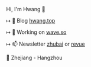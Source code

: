 <!--
**hwangdev97/hwangdev97** is a ✨ _special_ ✨ repository because its `README.md` (this file) appears on your GitHub profile.

Here are some ideas to get you started:

- 🔭 I’m currently working on ...
- 🌱 I’m currently learning ...
- 👯 I’m looking to collaborate on ...
- 🤔 I’m looking for help with ...
- 💬 Ask me about ...
- 📫 How to reach me: ...
- 😄 Pronouns: ...
- ⚡ Fun fact: ...
-->

<!-- <a href="https://app.daily.dev/Hwang_dev"><img src="https://api.daily.dev/devcards/aeb34d8bd4804cd49643e0d0cb22769b.png?r=dp0" width="400" alt="Hwang's Dev Card"/></a>

[![Hwang's GitHub stats](https://github-readme-stats.vercel.app/api?username=hwangdev97)](https://github.com/hwangdev97/github-readme-stats)
 -->
Hi, I'm Hwang  👋

↦ 💬 Blog [hwang.top](https://hwang.top)

↦ 🔭 Working on [wave.so](https://wave.so)

↦ 📫 Newsletter [zhubai](http://growing.zhubai.love/) or [revue](http://newsletter.hwang.top/)


📌 Zhejiang - Hangzhou 




<!--
**hwangdev97/hwangdev97** is a ✨ _special_ ✨ repository because its `README.md` (this file) appears on your GitHub profile.

### Status

[![Hwang's GitHub stats](https://github-readme-stats.vercel.app/api?username=hwangdev97)](https://github.com/hwangdev97/github-readme-stats)
-->
